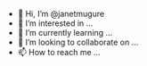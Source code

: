 - 👋 Hi, I’m @janetmugure
- 👀 I’m interested in ...
- 🌱 I’m currently learning ...
- 💞️ I’m looking to collaborate on ...
- 📫 How to reach me ...

<!---
janetmugure/janetmugure is a ✨ special ✨ repository because its `README.md` (this file) appears on your GitHub profile.
You can click the Preview link to take a look at your changes.
--->
